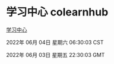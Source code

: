 # 学习中心 colearnhub
[学习中心](http://59.174.27.195:56308/colearnhub/)

2022年 06月 04日 星期六 06:30:03 CST

2022年 06月 03日 星期五 22:30:03 GMT
